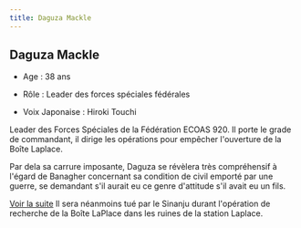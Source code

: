 ```yaml
---
title: Daguza Mackle
---
```


Daguza Mackle
-------------



- Age : 38 ans
  
- Rôle : Leader des forces spéciales fédérales
  
- Voix Japonaise : Hiroki Touchi



Leader des Forces Spéciales de la Fédération ECOAS 920. Il porte le grade de commandant, il dirige les opérations pour empêcher l'ouverture de la Boîte Laplace.


Par dela sa carrure imposante, Daguza se révèlera très compréhensif à l'égard de Banagher concernant sa condition de civil emporté par une guerre, se demandant s'il aurait eu ce genre d'attitude s'il avait eu un fils.


[Voir la suite](javascript:spoiler();)
Il sera néanmoins tué par le Sinanju durant l'opération de recherche de la Boîte LaPlace dans les ruines de la station Laplace.


